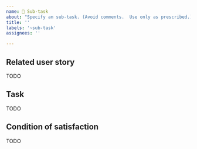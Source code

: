 ```yaml
---
name: 🧩 Sub-task
about: "Specify an sub-task. (Avoid comments.  Use only as prescribed.)"
title: ''
labels: '~sub-task'
assignees: ''

---
```


## Related user story

TODO
<!-- An sub-task always belongs to exactly one story.  The parent user story for this technical sub-task is linked here.  Comment on the parent story, not on this sub-task. -->

## Task

TODO
<!-- What needs to be done. -->

## Condition of satisfaction

TODO
<!-- Describe the conditions of satisfaction that will resolve this issue.  The "definition of done". It is always up to contributors to check their own work.  But especially keep in mind there is no external quality assurance check for sub-tasks.  (Only user stories get automatic external QA.  With sub-tasks, it's up to you.)  -->
